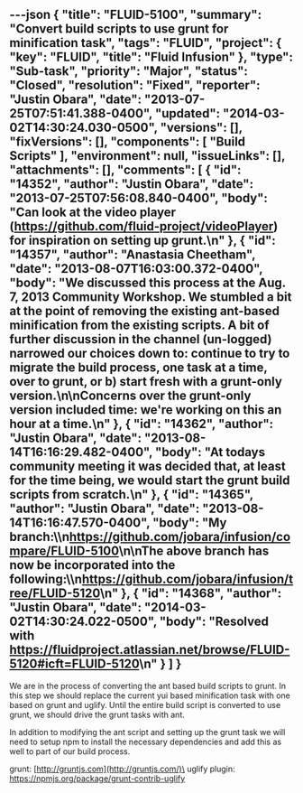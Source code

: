 ---json
{
  "title": "FLUID-5100",
  "summary": "Convert build scripts to use grunt for minification task",
  "tags": "FLUID",
  "project": {
    "key": "FLUID",
    "title": "Fluid Infusion"
  },
  "type": "Sub-task",
  "priority": "Major",
  "status": "Closed",
  "resolution": "Fixed",
  "reporter": "Justin Obara",
  "date": "2013-07-25T07:51:41.388-0400",
  "updated": "2014-03-02T14:30:24.030-0500",
  "versions": [],
  "fixVersions": [],
  "components": [
    "Build Scripts"
  ],
  "environment": null,
  "issueLinks": [],
  "attachments": [],
  "comments": [
    {
      "id": "14352",
      "author": "Justin Obara",
      "date": "2013-07-25T07:56:08.840-0400",
      "body": "Can look at the video player (<https://github.com/fluid-project/videoPlayer>) for inspiration on setting up grunt.\n"
    },
    {
      "id": "14357",
      "author": "Anastasia Cheetham",
      "date": "2013-08-07T16:03:00.372-0400",
      "body": "We discussed this process at the Aug. 7, 2013 Community Workshop. We stumbled a bit at the point of removing the existing ant-based minification from the existing scripts. A bit of further discussion in the channel (un-logged) narrowed our choices down to: continue to try to migrate the build process, one task at a time, over to grunt, or b) start fresh with a grunt-only version.\n\nConcerns over the grunt-only version included time: we're working on this an hour at a time.\n"
    },
    {
      "id": "14362",
      "author": "Justin Obara",
      "date": "2013-08-14T16:16:29.482-0400",
      "body": "At todays community meeting it was decided that, at least for the time being, we would start the grunt build scripts from scratch.\n"
    },
    {
      "id": "14365",
      "author": "Justin Obara",
      "date": "2013-08-14T16:16:47.570-0400",
      "body": "My branch:\\\n<https://github.com/jobara/infusion/compare/FLUID-5100>\n\nThe above branch has now be incorporated into the following:\\\n<https://github.com/jobara/infusion/tree/FLUID-5120>\n"
    },
    {
      "id": "14368",
      "author": "Justin Obara",
      "date": "2014-03-02T14:30:24.022-0500",
      "body": "Resolved with <https://fluidproject.atlassian.net/browse/FLUID-5120#icft=FLUID-5120>\n"
    }
  ]
}
---
We are in the process of converting the ant based build scripts to grunt. In this step we should replace the current yui based minification task with one based on grunt and uglify. Until the entire build script is converted to use grunt, we should drive the grunt tasks with ant.&#x20;

In addition to modifying the ant script and setting up the grunt task we will need to setup npm to install the necessary dependencies and add this as well to part of our build process.

grunt: [http://gruntjs.com](http://gruntjs.com/)\
uglify plugin: <https://npmjs.org/package/grunt-contrib-uglify>

        
